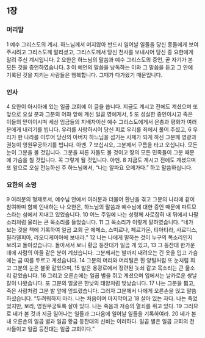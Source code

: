 ## 1장
### 머리말
1 예수 그리스도의 계시. 하느님께서 머지않아 반드시 일어날 일들을 당신 종들에게 보여 주시려고 그리스도께 알리셨고, 그리스도께서 당신 천사를 보내시어 당신 종 요한에게 알려 주신 계시입니다.
2 요한은 하느님의 말씀과 예수 그리스도의 증언, 곧 자기가 본 모든 것을 증언하였습니다.
3 이 예언의 말씀을 낭독하는 이와 그 말씀을 듣고 그 안에 기록된 것을 지키는 사람들은 행복합니다. 그때가 다가왔기 때문입니다.
### 인사
4 요한이 아시아에 있는 일곱 교회에 이 글을 씁니다. 지금도 계시고 전에도 계셨으며 또 앞으로 오실 분과 그분의 어좌 앞에 계신 일곱 영에게서,
5 또 성실한 증인이시고 죽은 이들의 맏이이시며 세상 임금들의 지배자이신 예수 그리스도에게서 은총과 평화가 여러분에게 내리기를 빕니다. 우리를 사랑하시어 당신 피로 우리를 죄에서 풀어 주셨고,
6 우리가 한 나라를 이루어 당신의 아버지 하느님을 섬기는 사제가 되게 하신 그분께 영광과 권능이 영원무궁하기를 빕니다. 아멘.
7 보십시오, 그분께서 구름을 타고 오십니다. 모든 눈이 그분을 볼 것입니다. 그분을 찌른 자들도 볼 것이고 땅의 모든 민족들이 그분 때문에 가슴을 칠 것입니다. 꼭 그렇게 될 것입니다. 아멘.
8 지금도 계시고 전에도 계셨으며 또 앞으로 오실 전능하신 주 하느님께서, “나는 알파요 오메가다.” 하고 말씀하십니다.
### 요한의 소명
9 여러분의 형제로서, 예수님 안에서 여러분과 더불어 환난을 겪고 그분의 나라에 같이 참여하며 함께 인내하는 나 요한은, 하느님의 말씀과 예수님에 대한 증언 때문에 파트모스라는 섬에서 지내고 있었습니다.
10 어느 주일에 나는 성령께 사로잡혀 내 뒤에서 나팔 소리처럼 울리는 큰 목소리를 들었습니다.
11 그 목소리가 이렇게 말하였습니다. “네가 보는 것을 책에 기록하여 일곱 교회 곧 에페소, 스미르나, 페르가몬, 티아티라, 사르디스, 필라델피아, 라오디케이아에 보내라.”
12 나는 나에게 말하는 것이 누구의 목소리인지 보려고 돌아섰습니다. 돌아서서 보니 황금 등잔대가 일곱 개 있고,
13 그 등잔대 한가운데에 사람의 아들 같은 분이 계셨습니다. 그분께서는 발까지 내려오는 긴 옷을 입고 가슴에는 금 띠를 두르고 계셨습니다.
14 그분의 머리와 머리털은 흰 양털처럼 또 눈처럼 희고 그분의 눈은 불꽃 같았으며,
15 발은 용광로에서 정련된 놋쇠 같고 목소리는 큰 물소리 같았습니다.
16 그리고 오른손에는 일곱 별을 쥐고 계셨으며 입에서는 날카로운 쌍날칼이 나왔습니다. 또 그분의 얼굴은 한낮의 태양처럼 빛났습니다.
17 나는 그분을 뵙고, 죽은 사람처럼 그분 발 앞에 엎드렸습니다. 그러자 그분께서 나에게 오른손을 얹고 말씀하셨습니다. “두려워하지 마라. 나는 처음이며 마지막이고
18 살아 있는 자다. 나는 죽었었지만, 보라, 영원무궁토록 살아 있다. 나는 죽음과 저승의 열쇠를 쥐고 있다.
19 그러므로 네가 본 것과 지금 일어나는 일들과 그다음에 일어날 일들을 기록하여라.
20 네가 본 내 오른손의 일곱 별과 일곱 황금 등잔대의 신비는 이러하다. 일곱 별은 일곱 교회의 천사들이고 일곱 등잔대는 일곱 교회이다.”
